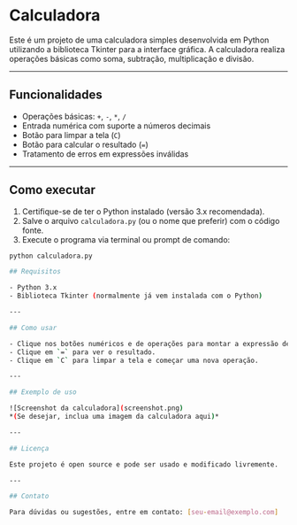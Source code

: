# Calculadora

Este é um projeto de uma calculadora simples desenvolvida em Python utilizando a biblioteca Tkinter para a interface gráfica. A calculadora realiza operações básicas como soma, subtração, multiplicação e divisão.

---

## Funcionalidades

- Operações básicas: `+`, `-`, `*`, `/`
- Entrada numérica com suporte a números decimais
- Botão para limpar a tela (`C`)
- Botão para calcular o resultado (`=`)
- Tratamento de erros em expressões inválidas

---

## Como executar

1. Certifique-se de ter o Python instalado (versão 3.x recomendada).  
2. Salve o arquivo `calculadora.py` (ou o nome que preferir) com o código fonte.  
3. Execute o programa via terminal ou prompt de comando:

```bash
python calculadora.py

## Requisitos

- Python 3.x  
- Biblioteca Tkinter (normalmente já vem instalada com o Python)

---

## Como usar

- Clique nos botões numéricos e de operações para montar a expressão desejada.  
- Clique em `=` para ver o resultado.  
- Clique em `C` para limpar a tela e começar uma nova operação.

---

## Exemplo de uso

![Screenshot da calculadora](screenshot.png)  
*(Se desejar, inclua uma imagem da calculadora aqui)*

---

## Licença

Este projeto é open source e pode ser usado e modificado livremente.

---

## Contato

Para dúvidas ou sugestões, entre em contato: [seu-email@exemplo.com]
